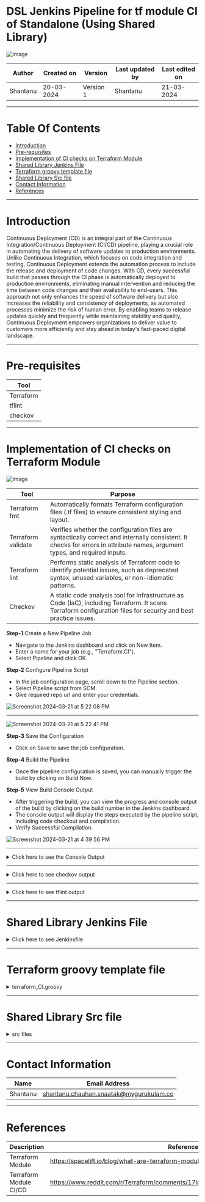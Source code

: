 # DSL Jenkins Pipeline for tf module CI of Standalone (Using Shared Library)

![image](https://github.com/avengers-p7/Documentation/assets/156056460/44f80ab7-909e-48c2-8b1e-ea004054137e)

|   Author        |  Created on   |  Version   | Last updated by  | Last edited on |
| --------------- | --------------| -----------|----------------- | -------------- |
| Shantanu |  20-03-2024  |  Version 1 | Shantanu | 21-03-2024   |
***

# Table Of Contents
- [Introduction](#introduction)
- [Pre-requisites](#pre-requisites)
- [Implementation of CI checks on Terraform Module](#implementation-of-ci-checks-on-terraform-module)
- [Shared Library Jenkins File](#shared-library-jenkins-file)
- [Terraform groovy template file](#terraform-groovy-template-file)
- [Shared Library Src file](#shared-library-src-file)
- [Contact Information](#contact-information)
- [References](#references)
***

# Introduction
Continuous Deployment (CD) is an integral part of the Continuous Integration/Continuous Deployment (CI/CD) pipeline, playing a crucial role in automating the delivery of software updates to production environments. Unlike Continuous Integration, which focuses on code integration and testing, Continuous Deployment extends the automation process to include the release and deployment of code changes. With CD, every successful build that passes through the CI phase is automatically deployed to production environments, eliminating manual intervention and reducing the time between code changes and their availability to end-users. This approach not only enhances the speed of software delivery but also increases the reliability and consistency of deployments, as automated processes minimize the risk of human error. By enabling teams to release updates quickly and frequently while maintaining stability and quality, Continuous Deployment empowers organizations to deliver value to customers more efficiently and stay ahead in today's fast-paced digital landscape.

***

# Pre-requisites

| Tool |
|------|
| Terraform |
| tflint |
| checkov |
***

# Implementation of CI checks on Terraform Module

![image](https://github.com/avengers-p7/Documentation/assets/156056460/923eea03-8c36-4c93-ae51-554ac3e05cc8)


| Tool             | Purpose                                                                                                                                                                  |
|------------------|--------------------------------------------------------------------------------------------------------------------------------------------------------------------------|
| Terraform fmt    | Automatically formats Terraform configuration files (.tf files) to ensure consistent styling and layout.                                                                   |
| Terraform validate | Verifies whether the configuration files are syntactically correct and internally consistent. It checks for errors in attribute names, argument types, and required inputs. |
| Terraform lint   | Performs static analysis of Terraform code to identify potential issues, such as deprecated syntax, unused variables, or non-idiomatic patterns.                           |
| Checkov          | A static code analysis tool for Infrastructure as Code (IaC), including Terraform. It scans Terraform configuration files for security and best practice issues.        |


**Step-1** Create a New Pipeline Job

- Navigate to the Jenkins dashboard and click on New Item.
- Enter a name for your job (e.g., "Terraform.CI").
- Select Pipeline and click OK.

**Step-2** Configure Pipeline Script

- In the job configuration page, scroll down to the Pipeline section.
- Select Pipeline script from SCM.
- Give required repo url and enter your credentials.

![Screenshot 2024-03-21 at 5 22 08 PM](https://github.com/CodeOps-Hub/Documentation/assets/156056364/f05cd205-0465-4f01-99a8-a5a763e25e01)
***
![Screenshot 2024-03-21 at 5 22 41 PM](https://github.com/CodeOps-Hub/Documentation/assets/156056364/25cf111b-4493-4e2c-81be-dc7f95c271a6)

**Step-3** Save the Configuration

- Click on Save to save the job configuration.

**Step-4** Build the Pipeline

- Once the pipeline configuration is saved, you can manually trigger the build by clicking on Build Now.

**Step-5** View Build Console Output

- After triggering the build, you can view the progress and console output of the build by clicking on the build number in the Jenkins dashboard.
- The console output will display the steps executed by the pipeline script, including code checkout and compilation.
- Verify Successful Compilation.

![Screenshot 2024-03-21 at 4 39 56 PM](https://github.com/CodeOps-Hub/Documentation/assets/156056364/3795481b-a7fd-42ee-b343-20efa2ecd241)


***


<details>
  <summary> Click here to see the Console Output</summary>
<br>

  ```shell
  
Started by user Shantanu
Obtained SharedLibrary/Module_CI_CD/Standalone/Jenkinsfile from git https://github.com/CodeOps-Hub/Jenkinsfile.git
Loading library my-shared-library@main
Attempting to resolve main from remote references...
 > git --version # timeout=10
 > git --version # 'git version 2.25.1'
using GIT_ASKPASS to set credentials shantanu-pat
 > git ls-remote -h -- https://github.com/CodeOps-Hub/SharedLibrary.git # timeout=10
Found match: refs/heads/main revision c1b12ac0eacd115b5c7842ee9dbda32cb871eaf9
The recommended git tool is: NONE
using credential shantanu-pat
 > git rev-parse --resolve-git-dir /var/lib/jenkins/workspace/DSL_CI-CD_Standalone_Module@libs/fa825161180b48026f3f72bd86b5280b41948ba0e7505a66c83f19dbed0a5928/.git # timeout=10
Fetching changes from the remote Git repository
 > git config remote.origin.url https://github.com/CodeOps-Hub/SharedLibrary.git # timeout=10
Fetching without tags
Fetching upstream changes from https://github.com/CodeOps-Hub/SharedLibrary.git
 > git --version # timeout=10
 > git --version # 'git version 2.25.1'
using GIT_ASKPASS to set credentials shantanu-pat
 > git fetch --no-tags --force --progress -- https://github.com/CodeOps-Hub/SharedLibrary.git +refs/heads/*:refs/remotes/origin/* # timeout=10
Checking out Revision c1b12ac0eacd115b5c7842ee9dbda32cb871eaf9 (main)
 > git config core.sparsecheckout # timeout=10
 > git checkout -f c1b12ac0eacd115b5c7842ee9dbda32cb871eaf9 # timeout=10
Commit message: "Update ci.groovy"
 > git rev-list --no-walk c1b12ac0eacd115b5c7842ee9dbda32cb871eaf9 # timeout=10
[Pipeline] Start of Pipeline
[Pipeline] node
Running on Jenkins in /var/lib/jenkins/workspace/DSL_CI-CD_Standalone_Module
[Pipeline] {
[Pipeline] stage
[Pipeline] { (Declarative: Checkout SCM)
[Pipeline] checkout
Selected Git installation does not exist. Using Default
The recommended git tool is: NONE
using credential shantanu-pat
 > git rev-parse --resolve-git-dir /var/lib/jenkins/workspace/DSL_CI-CD_Standalone_Module/.git # timeout=10
Fetching changes from the remote Git repository
 > git config remote.origin.url https://github.com/CodeOps-Hub/Jenkinsfile.git # timeout=10
Fetching upstream changes from https://github.com/CodeOps-Hub/Jenkinsfile.git
 > git --version # timeout=10
 > git --version # 'git version 2.25.1'
using GIT_ASKPASS to set credentials shantanu-pat
 > git fetch --tags --force --progress -- https://github.com/CodeOps-Hub/Jenkinsfile.git +refs/heads/*:refs/remotes/origin/* # timeout=10
 > git rev-parse refs/remotes/origin/Shantanu/DSL_Standalone^{commit} # timeout=10
Checking out Revision 5513e07b1cdbcd53934ec77c8f455f02ce1e63ec (refs/remotes/origin/Shantanu/DSL_Standalone)
 > git config core.sparsecheckout # timeout=10
 > git checkout -f 5513e07b1cdbcd53934ec77c8f455f02ce1e63ec # timeout=10
Commit message: "Update Jenkinsfile"
 > git rev-list --no-walk 5513e07b1cdbcd53934ec77c8f455f02ce1e63ec # timeout=10
[Pipeline] }
[Pipeline] // stage
[Pipeline] withEnv
[Pipeline] {
[Pipeline] withCredentials
Masking supported pattern matches of $AWS_ACCESS_KEY_ID or $AWS_SECRET_ACCESS_KEY
[Pipeline] {
[Pipeline] withEnv
[Pipeline] {
[Pipeline] stage
[Pipeline] { (Terraform)
[Pipeline] script
[Pipeline] {
[Pipeline] properties
[Pipeline] stage
[Pipeline] { (Clone)
[Pipeline] script
[Pipeline] {
[Pipeline] git
The recommended git tool is: NONE
using credential shantanu-pat
 > git rev-parse --resolve-git-dir /var/lib/jenkins/workspace/DSL_CI-CD_Standalone_Module/.git # timeout=10
Fetching changes from the remote Git repository
 > git config remote.origin.url https://github.com/CodeOps-Hub/Terraform-modules.git # timeout=10
Fetching upstream changes from https://github.com/CodeOps-Hub/Terraform-modules.git
 > git --version # timeout=10
 > git --version # 'git version 2.25.1'
using GIT_ASKPASS to set credentials shantanu-pat
 > git fetch --tags --force --progress -- https://github.com/CodeOps-Hub/Terraform-modules.git +refs/heads/*:refs/remotes/origin/* # timeout=10
 > git rev-parse refs/remotes/origin/main^{commit} # timeout=10
Checking out Revision 5c569e3c1f0485be68051ce76e16529800a1c290 (refs/remotes/origin/main)
 > git config core.sparsecheckout # timeout=10
 > git checkout -f 5c569e3c1f0485be68051ce76e16529800a1c290 # timeout=10
 > git branch -a -v --no-abbrev # timeout=10
 > git branch -D main # timeout=10
 > git checkout -b main 5c569e3c1f0485be68051ce76e16529800a1c290 # timeout=10
Commit message: "Merge pull request #17 from CodeOps-Hub/Shikha/Salary/Salary-app"
 > git rev-list --no-walk 5c569e3c1f0485be68051ce76e16529800a1c290 # timeout=10
[Pipeline] }
[Pipeline] // script
[Pipeline] }
[Pipeline] // stage
[Pipeline] stage
[Pipeline] { (Terraform action)
[Pipeline] script
[Pipeline] {
[Pipeline] sh
+ cd Modules/VM-Module
[Pipeline] }
[Pipeline] // script
[Pipeline] }
[Pipeline] // stage
[Pipeline] stage
[Pipeline] { (Terraform init)
[Pipeline] script
[Pipeline] {
[Pipeline] sh
+ cd Modules/VM-Module
+ terraform init

[0m[1mInitializing the backend...[0m

[0m[1mInitializing provider plugins...[0m
- Reusing previous version of hashicorp/tls from the dependency lock file
- Reusing previous version of hashicorp/aws from the dependency lock file
- Reusing previous version of hashicorp/local from the dependency lock file
- Using previously-installed hashicorp/tls v4.0.5
- Using previously-installed hashicorp/aws v5.41.0
- Using previously-installed hashicorp/local v2.5.1

[0m[1m[32mTerraform has been successfully initialized![0m[32m[0m
[0m[32m
You may now begin working with Terraform. Try running "terraform plan" to see
any changes that are required for your infrastructure. All Terraform commands
should now work.

If you ever set or change modules or backend configuration for Terraform,
rerun this command to reinitialize your working directory. If you forget, other
commands will detect it and remind you to do so if necessary.[0m
[Pipeline] }
[Pipeline] // script
[Pipeline] }
[Pipeline] // stage
[Pipeline] stage
[Pipeline] { (Terraform fmt)
[Pipeline] script
[Pipeline] {
[Pipeline] sh
+ cd Modules/VM-Module
+ sudo terraform fmt
main.tf
variables.tf
[Pipeline] }
[Pipeline] // script
[Pipeline] }
[Pipeline] // stage
[Pipeline] stage
[Pipeline] { (Terraform Validate)
[Pipeline] script
[Pipeline] {
[Pipeline] sh
+ cd Modules/VM-Module
+ sudo terraform validate
[32m[1mSuccess![0m The configuration is valid.
[0m
[Pipeline] }
[Pipeline] // script
[Pipeline] }
[Pipeline] // stage
[Pipeline] stage
[Pipeline] { (Static Code Analysis)
[Pipeline] script
[Pipeline] {
[Pipeline] sh
+ curl -s https://raw.githubusercontent.com/terraform-linters/tflint/master/install_linux.sh
+ sudo bash
arch=amd64
os=linux_amd64


====================================================
Looking up the latest version ...
Downloading TFLint v0.50.3
Downloaded successfully


====================================================
Unpacking /tmp/tflint.5jC9clYnMp/tflint.zip ...
Archive:  /tmp/tflint.5jC9clYnMp/tflint.zip
  inflating: /tmp/tflint.5jC9clYnMp/tflint  
Installing /tmp/tflint.5jC9clYnMp/tflint to /usr/local/bin/ ...
removed '/usr/local/bin/tflint'
'/tmp/tflint.5jC9clYnMp/tflint' -> '/usr/local/bin/tflint'
Cleaning temporary downloaded files directory /tmp/tflint.5jC9clYnMp ...


====================================================
Current tflint version
TFLint version 0.50.3
+ ruleset.terraform (0.5.0-bundled)
[Pipeline] sh
+ cd Modules/VM-Module
+ tflint --format default
+ tee tflint_report.json
4 issue(s) found:

Warning: terraform "required_version" attribute is required (terraform_required_version)

  on  line 0:
   (source code not available)

Reference: https://github.com/terraform-linters/tflint-ruleset-terraform/blob/v0.5.0/docs/rules/terraform_required_version.md

Warning: Missing version constraint for provider "tls" in `required_providers` (terraform_required_providers)

  on main.tf line 37:
  37: resource "tls_private_key" "rsa_4096" {

Reference: https://github.com/terraform-linters/tflint-ruleset-terraform/blob/v0.5.0/docs/rules/terraform_required_providers.md

Warning: Missing version constraint for provider "local" in `required_providers` (terraform_required_providers)

  on main.tf line 49:
  49: resource "local_file" "private_key" {

Reference: https://github.com/terraform-linters/tflint-ruleset-terraform/blob/v0.5.0/docs/rules/terraform_required_providers.md

Warning: Missing version constraint for provider "aws" in `required_providers` (terraform_required_providers)

  on main.tf line 56:
  56: resource "aws_instance" "standalone_server" {

Reference: https://github.com/terraform-linters/tflint-ruleset-terraform/blob/v0.5.0/docs/rules/terraform_required_providers.md

[Pipeline] }
[Pipeline] // script
[Pipeline] }
[Pipeline] // stage
[Pipeline] stage
[Pipeline] { (checkov)
[Pipeline] script
[Pipeline] {
[Pipeline] sh
+ test -x /var/lib/jenkins/.local/bin/checkov
+ echo Installed
Installed
[Pipeline] echo
Checkov is already installed.
[Pipeline] sh
+ cd Modules/VM-Module
+ /var/lib/jenkins/.local/bin/checkov -d . -s --output-file-path . --skip-path ./tflint_report.jsonֿ

       _               _              
   ___| |__   ___  ___| | _______   __
  / __| '_ \ / _ \/ __| |/ / _ \ \ / /
 | (__| | | |  __/ (__|   < (_) \ V / 
  \___|_| |_|\___|\___|_|\_\___/ \_/  
                                      
By Prisma Cloud | version: 3.2.43 

terraform scan results:

Passed checks: 7, Failed checks: 6, Skipped checks: 0

Check: CKV_AWS_260: "Ensure no security groups allow ingress from 0.0.0.0:0 to port 80"
	PASSED for resource: aws_security_group.sec_grp
	File: /main.tf:7-34
	Guide: https://docs.prismacloud.io/en/enterprise-edition/policy-reference/aws-policies/aws-networking-policies/ensure-aws-security-groups-do-not-allow-ingress-from-00000-to-port-80
Check: CKV_AWS_25: "Ensure no security groups allow ingress from 0.0.0.0:0 to port 3389"
	PASSED for resource: aws_security_group.sec_grp
	File: /main.tf:7-34
	Guide: https://docs.prismacloud.io/en/enterprise-edition/policy-reference/aws-policies/aws-networking-policies/networking-2
Check: CKV_AWS_277: "Ensure no security groups allow ingress from 0.0.0.0:0 to port -1"
	PASSED for resource: aws_security_group.sec_grp
	File: /main.tf:7-34
	Guide: https://docs.prismacloud.io/en/enterprise-edition/policy-reference/aws-policies/aws-networking-policies/ensure-aws-security-group-does-not-allow-all-traffic-on-all-ports
Check: CKV_AWS_24: "Ensure no security groups allow ingress from 0.0.0.0:0 to port 22"
	PASSED for resource: aws_security_group.sec_grp
	File: /main.tf:7-34
	Guide: https://docs.prismacloud.io/en/enterprise-edition/policy-reference/aws-policies/aws-networking-policies/networking-1-port-security
Check: CKV_AWS_46: "Ensure no hard-coded secrets exist in EC2 user data"
	PASSED for resource: aws_instance.standalone_server
	File: /main.tf:56-68
	Guide: https://docs.prismacloud.io/en/enterprise-edition/policy-reference/aws-policies/secrets-policies/bc-aws-secrets-1
Check: CKV_AWS_88: "EC2 instance should not have public IP."
	PASSED for resource: aws_instance.standalone_server
	File: /main.tf:56-68
	Guide: https://docs.prismacloud.io/en/enterprise-edition/policy-reference/aws-policies/public-policies/public-12
Check: CKV2_AWS_5: "Ensure that Security Groups are attached to another resource"
	PASSED for resource: aws_security_group.sec_grp
	File: /main.tf:7-34
	Guide: https://docs.prismacloud.io/en/enterprise-edition/policy-reference/aws-policies/aws-networking-policies/ensure-that-security-groups-are-attached-to-ec2-instances-or-elastic-network-interfaces-enis
Check: CKV_AWS_23: "Ensure every security groups rule has a description"
	FAILED for resource: aws_security_group.sec_grp
	File: /main.tf:7-34
	Guide: https://docs.prismacloud.io/en/enterprise-edition/policy-reference/aws-policies/aws-networking-policies/networking-31

		7  | resource "aws_security_group" "sec_grp" {
		8  |   name        = var.sec_grp_name
		9  |   description = var.Sec_grp_description
		10 |   vpc_id      = var.vpc_id
		11 | 
		12 |   dynamic "ingress" {
		13 |     for_each = local.inbound_ports
		14 |     content {
		15 |       from_port       = ingress.value.port
		16 |       to_port         = ingress.value.port
		17 |       protocol        = ingress.value.protocol
		18 |       cidr_blocks     = contains(keys(ingress.value), "cidr_blocks") ? [ingress.value.cidr_blocks] : null
		19 |       security_groups = contains(keys(ingress.value), "security_group_ids") ? [ingress.value.security_group_ids] : null
		20 |     }
		21 |   }
		22 | 
		23 |   dynamic "egress" {
		24 |     for_each = local.outbound_ports
		25 |     content {
		26 |       from_port   = egress.value.port
		27 |       to_port     = egress.value.port
		28 |       protocol    = egress.value.protocol
		29 |       cidr_blocks = [egress.value.cidr_blocks]
		30 |     }
		31 |   }
		32 | 
		33 |   tags = var.Sec_grp_tags
		34 | }

Check: CKV_AWS_126: "Ensure that detailed monitoring is enabled for EC2 instances"
	FAILED for resource: aws_instance.standalone_server
	File: /main.tf:56-68
	Guide: https://docs.prismacloud.io/en/enterprise-edition/policy-reference/aws-policies/aws-logging-policies/ensure-that-detailed-monitoring-is-enabled-for-ec2-instances

		56 | resource "aws_instance" "standalone_server" {
		57 |   ami                         = data.aws_ami.ubuntu.id
		58 |   instance_type               = var.server_type
		59 |   key_name                    = aws_key_pair.key_pair.key_name
		60 |   subnet_id                   = var.subnet_id
		61 |   associate_public_ip_address = false
		62 |   vpc_security_group_ids      = [aws_security_group.sec_grp.id]
		63 |   tags = {
		64 |     Name = var.server_name
		65 |     Type = "dev"
		66 |   }
		67 | 
		68 | }

Check: CKV_AWS_79: "Ensure Instance Metadata Service Version 1 is not enabled"
	FAILED for resource: aws_instance.standalone_server
	File: /main.tf:56-68
	Guide: https://docs.prismacloud.io/en/enterprise-edition/policy-reference/aws-policies/aws-general-policies/bc-aws-general-31

		56 | resource "aws_instance" "standalone_server" {
		57 |   ami                         = data.aws_ami.ubuntu.id
		58 |   instance_type               = var.server_type
		59 |   key_name                    = aws_key_pair.key_pair.key_name
		60 |   subnet_id                   = var.subnet_id
		61 |   associate_public_ip_address = false
		62 |   vpc_security_group_ids      = [aws_security_group.sec_grp.id]
		63 |   tags = {
		64 |     Name = var.server_name
		65 |     Type = "dev"
		66 |   }
		67 | 
		68 | }

Check: CKV_AWS_135: "Ensure that EC2 is EBS optimized"
	FAILED for resource: aws_instance.standalone_server
	File: /main.tf:56-68
	Guide: https://docs.prismacloud.io/en/enterprise-edition/policy-reference/aws-policies/aws-general-policies/ensure-that-ec2-is-ebs-optimized

		56 | resource "aws_instance" "standalone_server" {
		57 |   ami                         = data.aws_ami.ubuntu.id
		58 |   instance_type               = var.server_type
		59 |   key_name                    = aws_key_pair.key_pair.key_name
		60 |   subnet_id                   = var.subnet_id
		61 |   associate_public_ip_address = false
		62 |   vpc_security_group_ids      = [aws_security_group.sec_grp.id]
		63 |   tags = {
		64 |     Name = var.server_name
		65 |     Type = "dev"
		66 |   }
		67 | 
		68 | }

Check: CKV_AWS_8: "Ensure all data stored in the Launch configuration or instance Elastic Blocks Store is securely encrypted"
	FAILED for resource: aws_instance.standalone_server
	File: /main.tf:56-68
	Guide: https://docs.prismacloud.io/en/enterprise-edition/policy-reference/aws-policies/aws-general-policies/general-13

		56 | resource "aws_instance" "standalone_server" {
		57 |   ami                         = data.aws_ami.ubuntu.id
		58 |   instance_type               = var.server_type
		59 |   key_name                    = aws_key_pair.key_pair.key_name
		60 |   subnet_id                   = var.subnet_id
		61 |   associate_public_ip_address = false
		62 |   vpc_security_group_ids      = [aws_security_group.sec_grp.id]
		63 |   tags = {
		64 |     Name = var.server_name
		65 |     Type = "dev"
		66 |   }
		67 | 
		68 | }

Check: CKV2_AWS_41: "Ensure an IAM role is attached to EC2 instance"
	FAILED for resource: aws_instance.standalone_server
	File: /main.tf:56-68
	Guide: https://docs.prismacloud.io/en/enterprise-edition/policy-reference/aws-policies/aws-iam-policies/ensure-an-iam-role-is-attached-to-ec2-instance

		56 | resource "aws_instance" "standalone_server" {
		57 |   ami                         = data.aws_ami.ubuntu.id
		58 |   instance_type               = var.server_type
		59 |   key_name                    = aws_key_pair.key_pair.key_name
		60 |   subnet_id                   = var.subnet_id
		61 |   associate_public_ip_address = false
		62 |   vpc_security_group_ids      = [aws_security_group.sec_grp.id]
		63 |   tags = {
		64 |     Name = var.server_name
		65 |     Type = "dev"
		66 |   }
		67 | 
		68 | }

terraform_plan scan results:

Passed checks: 0, Failed checks: 0, Skipped checks: 0, Parsing errors: 1

Error parsing file ./tflint_report.jsonֿ

[Pipeline] }
[Pipeline] // script
[Pipeline] }
[Pipeline] // stage
[Pipeline] stage
[Pipeline] { (Git Tag Stage)
[Pipeline] script
[Pipeline] {
[Pipeline] sh
+ git tag -a v1.1 -m Version 1.1
[Pipeline] }
[Pipeline] // script
[Pipeline] }
[Pipeline] // stage
[Pipeline] stage
[Pipeline] { (Git Push Version Stage)
[Pipeline] script
[Pipeline] {
[Pipeline] withCredentials
Masking supported pattern matches of $PASSWORD
[Pipeline] {
[Pipeline] sh
Warning: A secret was passed to "sh" using Groovy String interpolation, which is insecure.
		 Affected argument(s) used the following variable(s): [PASSWORD]
		 See https://jenkins.io/redirect/groovy-string-interpolation for details.
+ git push https://username:****@github.com/CodeOps-Hub/Terraform-modules.git v1.1
To https://github.com/CodeOps-Hub/Terraform-modules.git
 * [new tag]         v1.1 -> v1.1
[Pipeline] }
[Pipeline] // withCredentials
[Pipeline] }
[Pipeline] // script
[Pipeline] }
[Pipeline] // stage
[Pipeline] }
[Pipeline] // script
[Pipeline] }
[Pipeline] // stage
[Pipeline] }
[Pipeline] // withEnv
[Pipeline] }
[Pipeline] // withCredentials
[Pipeline] }
[Pipeline] // withEnv
[Pipeline] }
[Pipeline] // node
[Pipeline] End of Pipeline
Finished: SUCCESS


```
</details>

***

<details>
	<summary> Click here to see checkov output</summary>
<br>
	
```shell
	
 terraform scan results:
terraform scan results:

Passed checks: 11, Failed checks: 2, Skipped checks: 0

Check: CKV_AWS_260: "Ensure no security groups allow ingress from 0.0.0.0:0 to port 80"
	PASSED for resource: aws_security_group.security_group
	File: /main.tf:7-33
	Guide: [1mhttps://docs.prismacloud.io/en/enterprise-edition/policy-reference/aws-policies/aws-networking-policies/ensure-aws-security-groups-do-not-allow-ingress-from-00000-to-port-80
Check: CKV_AWS_24: "Ensure no security groups allow ingress from 0.0.0.0:0 to port 22"
	PASSED for resource: aws_security_group.security_group
	File: /main.tf:7-33
	Guide: [1mhttps://docs.prismacloud.io/en/enterprise-edition/policy-reference/aws-policies/aws-networking-policies/networking-1-port-security
Check: CKV_AWS_25: "Ensure no security groups allow ingress from 0.0.0.0:0 to port 3389"
	PASSED for resource: aws_security_group.security_group
	File: /main.tf:7-33
	Guide: [1mhttps://docs.prismacloud.io/en/enterprise-edition/policy-reference/aws-policies/aws-networking-policies/networking-2
Check: CKV_AWS_277: "Ensure no security groups allow ingress from 0.0.0.0:0 to port -1"
	PASSED for resource: aws_security_group.security_group
	File: /main.tf:7-33
	Guide: [1mhttps://docs.prismacloud.io/en/enterprise-edition/policy-reference/aws-policies/aws-networking-policies/ensure-aws-security-group-does-not-allow-all-traffic-on-all-ports
Check: CKV_AWS_341: "Ensure Launch template should not have a metadata response hop limit greater than 1"
	PASSED for resource: aws_launch_template.Template
	File: /main.tf:55-70
	Guide: [1mhttps://docs.prismacloud.io/en/enterprise-edition/policy-reference/aws-policies/aws-general-policies/bc-aws-341
Check: CKV_AWS_46: "Ensure no hard-coded secrets exist in EC2 user data"
	PASSED for resource: aws_launch_template.Template
	File: /main.tf:55-70
	Guide: [1mhttps://docs.prismacloud.io/en/enterprise-edition/policy-reference/aws-policies/secrets-policies/bc-aws-secrets-1
Check: CKV_AWS_88: "EC2 instance should not have public IP."
	PASSED for resource: aws_launch_template.Template
	File: /main.tf:55-70
	Guide: [1mhttps://docs.prismacloud.io/en/enterprise-edition/policy-reference/aws-policies/public-policies/public-12
Check: CKV_AWS_261: "Ensure HTTP HTTPS Target group defines Healthcheck"
	PASSED for resource: aws_lb_target_group.Target_group
	File: /main.tf:75-94
	Guide: [1mhttps://docs.prismacloud.io/en/enterprise-edition/policy-reference/aws-policies/aws-general-policies/ensure-aws-kendra-index-server-side-encryption-uses-customer-managed-keys-cmks
Check: CKV_AWS_315: "Ensure EC2 Auto Scaling groups use EC2 launch templates"
	PASSED for resource: aws_autoscaling_group.ASG
	File: /main.tf:118-136
	Guide: [1mhttps://docs.prismacloud.io/en/enterprise-edition/policy-reference/aws-policies/aws-general-policies/bc-aws-315
Check: CKV_AWS_153: "Autoscaling groups should supply tags to launch configurations"
	PASSED for resource: aws_autoscaling_group.ASG
	File: /main.tf:118-136
	Guide: [1mhttps://docs.prismacloud.io/en/enterprise-edition/policy-reference/aws-policies/aws-general-policies/autoscaling-groups-should-supply-tags-to-launch-configurations
Check: CKV2_AWS_5: "Ensure that Security Groups are attached to another resource"
	PASSED for resource: aws_security_group.security_group
	File: /main.tf:7-33
	Guide: [1mhttps://docs.prismacloud.io/en/enterprise-edition/policy-reference/aws-policies/aws-networking-policies/ensure-that-security-groups-are-attached-to-ec2-instances-or-elastic-network-interfaces-enis
Check: CKV_AWS_23: "Ensure every security groups rule has a description"
	FAILED for resource: aws_security_group.security_group
	File: /main.tf:7-33
	Guide: [1mhttps://docs.prismacloud.io/en/enterprise-edition/policy-reference/aws-policies/aws-networking-policies/networking-31

		[37m7  | [33mresource "aws_security_group" "security_group" {
		[37m8  | [33m  name        = var.security_name
		[37m9  | [33m  description = var.Security_description
		[37m10 | [33m  vpc_id      = var.SG_vpc_id
		[37m11 | [33m
		[37m12 | [33m  dynamic "ingress" {
		[37m13 | [33m    for_each = local.inbound_ports
		[37m14 | [33m    content {
		[37m15 | [33m      from_port = ingress.value.port
		[37m16 | [33m      to_port   = ingress.value.port
		[37m17 | [33m      protocol  = ingress.value.protocol
		[37m18 |       # Conditionally apply CIDR block or security group rule based on type
		[37m19 | [33m      cidr_blocks     = contains(keys(ingress.value), "cidr_blocks") ? [ingress.value.cidr_blocks] : null
		[37m20 | [33m      security_groups = contains(keys(ingress.value), "security_group_ids") ? [ingress.value.security_group_ids] : null
		[37m21 | [33m    }
		[37m22 | [33m  }
		[37m23 | [33m  dynamic "egress" {
		[37m24 | [33m    for_each = local.outbound_ports
		[37m25 | [33m    content {
		[37m26 | [33m      from_port   = egress.value.port
		[37m27 | [33m      to_port     = egress.value.port
		[37m28 | [33m      protocol    = egress.value.protocol
		[37m29 | [33m      cidr_blocks = [egress.value.cidr_blocks]
		[37m30 | [33m    }
		[37m31 | [33m  }
		[37m32 | [33m  tags = var.Sg_tags
		[37m33 | [33m}

Check: CKV_AWS_79: "Ensure Instance Metadata Service Version 1 is not enabled"
	FAILED for resource: aws_launch_template.Template
	File: /main.tf:55-70
	Guide: [1mhttps://docs.prismacloud.io/en/enterprise-edition/policy-reference/aws-policies/aws-general-policies/bc-aws-general-31

		[37m55 | [33mresource "aws_launch_template" "Template" {
		[37m56 | [33m  name          = var.template_name
		[37m57 | [33m  description   = var.template_description
		[37m58 | [33m  image_id      = var.AMI_ID
		[37m59 | [33m  instance_type = var.instance_type
		[37m60 | [33m  key_name      = aws_key_pair.key_pair.key_name
		[37m61 | [33m  network_interfaces {
		[37m62 | [33m    security_groups = [aws_security_group.security_group.id]
		[37m63 | [33m    subnet_id       = var.subnet_ID
		[37m64 | [33m  }
		[37m65 |   # user_data = base64encode(templatefile(var.user_data_script_path, { varibale_name = Value (Fatch in Resources) })) if you need any variable pass in User data
		[37m66 | [33m  user_data = filebase64(var.user_data_script_path)
		[37m67 | [33m  tags = {
		[37m68 | [33m    Name = var.template_name
		[37m69 | [33m  }
		[37m70 | [33m}

terraform_plan scan results:

Passed checks: 0, Failed checks: 0, Skipped checks: 0, Parsing errors: 1

Error parsing file ./tflint_report.jsonÖ¿

```

</details>

***

<details>
	<summary> Click here to see tflint output </summary>
	<br>

 ```shell
4 issue(s) found:

Warning: terraform "required_version" attribute is required (terraform_required_version)

  on  line 0:
   (source code not available)

Reference: https://github.com/terraform-linters/tflint-ruleset-terraform/blob/v0.5.0/docs/rules/terraform_required_version.md

Warning: Missing version constraint for provider "tls" in `required_providers` (terraform_required_providers)

  on main.tf line 38:
  38: resource "tls_private_key" "private_key" {

Reference: https://github.com/terraform-linters/tflint-ruleset-terraform/blob/v0.5.0/docs/rules/terraform_required_providers.md

Warning: Missing version constraint for provider "local" in `required_providers` (terraform_required_providers)

  on main.tf line 50:
  50: resource "local_file" "private_key" {

Reference: https://github.com/terraform-linters/tflint-ruleset-terraform/blob/v0.5.0/docs/rules/terraform_required_providers.md

Warning: Missing version constraint for provider "aws" in `required_providers` (terraform_required_providers)

  on main.tf line 141:
 141: resource "aws_autoscaling_policy" "ASG_Policy" {

Reference: https://github.com/terraform-linters/tflint-ruleset-terraform/blob/v0.5.0/docs/rules/terraform_required_providers.md

```
</details>

***

# Shared Library Jenkins File

<details>
	<summary> Click here to see Jenkinsfile </summary>
	<br>
	
```shell

@Library('my-shared-library') _

def standalone = new org.avengers.template.Module_CI_CD.cicd()

pipeline {
    agent any
    
    environment {
        AWS_ACCESS_KEY_ID = credentials('aws-access-key	')
        AWS_SECRET_ACCESS_KEY = credentials('aws-secret-key	')
        TF_CLI_ARGS = '-input=false'
    }
    
    stages {
        stage('Terraform') {
            steps {
                script {
                    properties([
                        parameters([
                            
                            string(name: 'branch', defaultValue: 'main', description: 'Enter the branch name'),
                            string(name: 'rootPath', defaultValue: 'Modules', description: 'Enter the root directory path'),
                            string(name: 'childPath', defaultValue: 'VM-Module', description: 'Enter the child directory path'),
                            string(name: 'tagVersion', defaultValue: 'null', description: 'Enter the correct version'),
                            string(name: 'gitpath', defaultValue: 'CodeOps-Hub/Terraform-modules.git', description: 'Enter the correct GitHub repository path')
                              
                           
                        ])
                    ])

                    def url = 'https://github.com/CodeOps-Hub/Terraform-modules.git'
                    def creds = 'shantanu-pat'
                    
                    
                    standalone.call(url, creds, params.branch, params.rootPath, params.childPath, params.tagVersion, params.gitpath)
                }
            }
        }
    }
}

```

</details>

***

# **Terraform groovy template file**

<details>
<summary> terraform_CI.groovy </summary>
<br>

```shell
package org.avengers.template.asg_tfmodule_CICD


import org.avengers.common.*
import org.avengers.asg_tfmodule_CICD.*

def call(String url, String creds, String branch, String rootPath, String childPath, String tagVersion, String gitpath){

    
    gitCheckoutPrivate = new GitCheckoutPrivate()
    asg_tfmodule_CI = new asg_tfmodule_CI()
    asg_tfmodule_CD = new asg_tfmodule_CD()
    
    gitCheckoutPrivate.call(url, creds, branch)
    asg_tfmodule_CI.call(rootPath, childPath, tagVersion)
    asg_tfmodule_CD.call(gitpath, creds, tagVersion)
}
```
</details>

***

# Shared Library Src file

<details>
<summary>src files</summary>
<br>
action.grovvy

```shell
package org.avengers.asg_tfmodule_CICD

def call(String rootPath, String childPath, String tagVersion) {
    stage("Terraform action") {
        script {
            sh "cd ${rootPath}/${childPath}"
        }
    }
    stage('Terraform init') {
        script {
            // Initialize Terraform working directory
            sh "cd ${rootPath}/${childPath} && terraform init"
        }
    }
    stage('Terraform fmt') {
        script {
            // Stage to format Terraform files
            sh "cd ${rootPath}/${childPath} && sudo terraform fmt"
        }
    }
    stage('Terraform Validate') {
        script {
            // Validate Terraform configurations
            sh "cd ${rootPath}/${childPath} && sudo terraform validate"
        }
    }
      stage('Static Code Analysis') {
        script {
            // Install TFLint and run static code analysis
            sh "curl -s https://raw.githubusercontent.com/terraform-linters/tflint/master/install_linux.sh | sudo bash"
            sh "cd ${rootPath}/${childPath} && tflint --format default | tee tflint_report.json"
        }
    }

    stage('checkov') {
        script {

            // Check if Checkov is installed
           def checkovInstalled = sh(script: 'test -x /var/lib/jenkins/.local/bin/checkov && echo "Installed"', returnStatus: true)
            if (checkovInstalled == 0) {
               echo "Checkov is already installed."
           } else {
                echo "Checkov is not installed. Installing..."
                sh "pip install checkov"
                sh "python3 -m pip install checkov"
                sh 'echo "export PATH=\"`python3 -m site --user-base`/bin:\$PATH\"" >> ~/.bashrc'
                sh "sudo apt install pipenv -y"
                sh "pip install checkov"
                
            }
            // Stage to run Checkov for Terraform
            sh "cd ${rootPath}/${childPath} && /var/lib/jenkins/.local/bin/checkov -d . -s --output-file-path . --skip-path ./tflint_report.jsonֿ"
        }
    }
    stage("Terraform Plan") {
        script {
            sh "cd ${rootPath}/${childPath} && terraform plan"
        }
    }
    
   stage('Git Tag Stage') {
        script {
            // Tag the version
            sh "git tag -a v${tagVersion} -m 'Version ${tagVersion}'"
        }
    }
}
```

</details>

***

# Contact Information
| Name            | Email Address                        |
|-----------------|--------------------------------------|
| Shantanu | shantanu.chauhan.snaatak@mygurukulam.co |

***

# References

| Description                                   | References  
| --------------------------------------------  | -------------------------------------------------|
| Terraform Module | https://spacelift.io/blog/what-are-terraform-modules-and-how-do-they-work |
| Terraform Module CI/CD | https://www.reddit.com/r/Terraform/comments/17ldr9i/cicd_for_creating_terraform_modules/ |


